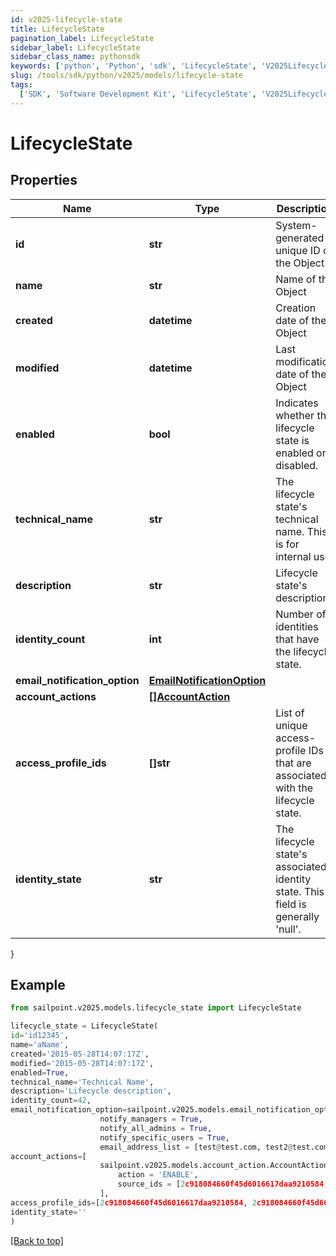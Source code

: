 ```yaml
---
id: v2025-lifecycle-state
title: LifecycleState
pagination_label: LifecycleState
sidebar_label: LifecycleState
sidebar_class_name: pythonsdk
keywords: ['python', 'Python', 'sdk', 'LifecycleState', 'V2025LifecycleState']
slug: /tools/sdk/python/v2025/models/lifecycle-state
tags:
  ['SDK', 'Software Development Kit', 'LifecycleState', 'V2025LifecycleState']
---
```


# LifecycleState

## Properties

| Name | Type | Description | Notes |
| --- | --- | --- | --- |
| **id** | **str** | System-generated unique ID of the Object | [optional] [readonly] |
| **name** | **str** | Name of the Object | [required] |
| **created** | **datetime** | Creation date of the Object | [optional] [readonly] |
| **modified** | **datetime** | Last modification date of the Object | [optional] [readonly] |
| **enabled** | **bool** | Indicates whether the lifecycle state is enabled or disabled. | [optional] [default to False] |
| **technical_name** | **str** | The lifecycle state's technical name. This is for internal use. | [required] |
| **description** | **str** | Lifecycle state's description. | [optional] |
| **identity_count** | **int** | Number of identities that have the lifecycle state. | [optional] [readonly] |
| **email_notification_option** | [**EmailNotificationOption**](email-notification-option) |  | [optional] |
| **account_actions** | [**[]AccountAction**](account-action) |  | [optional] |
| **access_profile_ids** | **[]str** | List of unique access-profile IDs that are associated with the lifecycle state. | [optional] |
| **identity_state** | **str** | The lifecycle state's associated identity state. This field is generally 'null'. | [optional] |

}

## Example

```python
from sailpoint.v2025.models.lifecycle_state import LifecycleState

lifecycle_state = LifecycleState(
id='id12345',
name='aName',
created='2015-05-28T14:07:17Z',
modified='2015-05-28T14:07:17Z',
enabled=True,
technical_name='Technical Name',
description='Lifecycle description',
identity_count=42,
email_notification_option=sailpoint.v2025.models.email_notification_option.EmailNotificationOption(
                    notify_managers = True,
                    notify_all_admins = True,
                    notify_specific_users = True,
                    email_address_list = [test@test.com, test2@test.com], ),
account_actions=[
                    sailpoint.v2025.models.account_action.AccountAction(
                        action = 'ENABLE',
                        source_ids = [2c918084660f45d6016617daa9210584, 2c918084660f45d6016617daa9210500], )
                    ],
access_profile_ids=[2c918084660f45d6016617daa9210584, 2c918084660f45d6016617daa9210500],
identity_state=''
)

```

[[Back to top]](#)
